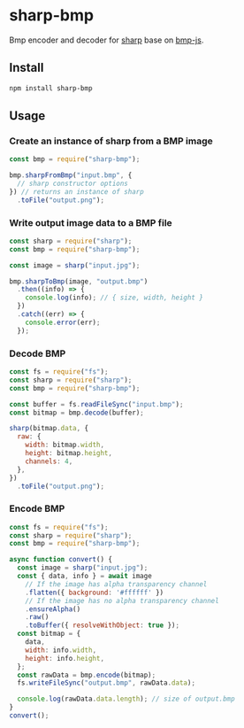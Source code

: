 # sharp-bmp

Bmp encoder and decoder for [sharp](https://www.npmjs.com/package/sharp) base on [bmp-js](https://www.npmjs.com/package/bmp-js).

## Install

```bash
npm install sharp-bmp
```

## Usage

### Create an instance of sharp from a BMP image

```js
const bmp = require("sharp-bmp");

bmp.sharpFromBmp("input.bmp", {
  // sharp constructor options
}) // returns an instance of sharp
  .toFile("output.png");
```

### Write output image data to a BMP file

```js
const sharp = require("sharp");
const bmp = require("sharp-bmp");

const image = sharp("input.jpg");

bmp.sharpToBmp(image, "output.bmp")
  .then((info) => {
    console.log(info); // { size, width, height }
  })
  .catch((err) => {
    console.error(err);
  });
```

### Decode BMP

```js
const fs = require("fs");
const sharp = require("sharp");
const bmp = require("sharp-bmp");

const buffer = fs.readFileSync("input.bmp");
const bitmap = bmp.decode(buffer);

sharp(bitmap.data, {
  raw: {
    width: bitmap.width,
    height: bitmap.height,
    channels: 4,
  },
})
  .toFile("output.png");
```

### Encode BMP

```js
const fs = require("fs");
const sharp = require("sharp");
const bmp = require("sharp-bmp");

async function convert() {
  const image = sharp("input.jpg");
  const { data, info } = await image
    // If the image has alpha transparency channel
    .flatten({ background: '#ffffff' })
    // If the image has no alpha transparency channel
    .ensureAlpha()
    .raw()
    .toBuffer({ resolveWithObject: true });
  const bitmap = {
    data,
    width: info.width,
    height: info.height,
  };
  const rawData = bmp.encode(bitmap);
  fs.writeFileSync("output.bmp", rawData.data);

  console.log(rawData.data.length); // size of output.bmp
}
convert();
```

